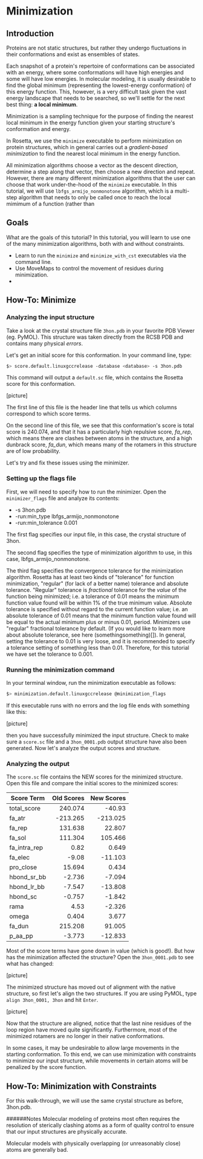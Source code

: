# Minimization

## Introduction
Proteins are not static structures, but rather they undergo fluctuations in their conformations and exist as ensembles of states. 

Each snapshot of a protein's repertoire of conformations can be associated with an energy, where some conformations will have high energies and some will have low energies. In molecular modeling, it is usually desirable to find the global minimum (representing the lowest-energy conformation) of this energy function. This, however, is a very difficult task given the vast energy landscape that needs to be searched, so we'll settle for the next best thing: **a local minimum**.

Minimization is a sampling technique for the purpose of finding the nearest local minimum in the energy function given your starting structure's conformation and energy.

In Rosetta, we use the `minimize` executable to perform minimization on protein structures, which in general carries out a _gradient-based minimization_ to find the nearest local minimum in the energy function. 

All minimization algorithms choose a vector as the descent direction, determine a step along that vector, then choose a new direction and repeat. However, there are many different minimization algorithms that the user can choose that work under-the-hood of the `minimize` executable. In this tutorial, we will use `lbfgs_armijo_nonmonotone` algorithm, which is a multi-step algorithm that needs to only be called once to reach the local mimimum of a function (rather than 

## Goals
What are the goals of this tutorial?
In this tutorial, you will learn to use one of the many minimization algorithms, both with and without constraints.
* Learn to run the `minimize` and `minimize_with_cst` executables via the command line.
* Use MoveMaps to control the movement of residues during minimization.
* 


## How-To: Minimize
### Analyzing the input structure
Take a look at the crystal structure file `3hon.pdb` in your favorite PDB Viewer (eg. PyMOL). This structure was taken directly from the RCSB PDB and contains many physical _errors_. 

Let's get an initial score for this conformation. In your command line, type:

```bash
$> score.default.linuxgccrelease -database <database> -s 3hon.pdb
```

This command will output a `default.sc` file, which contains the Rosetta score for this conformation. 

[picture]

The first line of this file is the header line that tells us which columns correspond to which score terms.

On the second line of this file, we see that this conformation's score is total score is 240.074, and that it has a particularly high repulsive score, _fa_rep_, which means there are clashes between atoms in the structure, and a high dunbrack score, _fa_dun_, which means many of the rotamers in this structure are of low probability.

Let's try and fix these issues using the minimizer.

### Setting up the flags file

First, we will need to specify how to run the minimizer. Open the `minimizer_flags` file and analyze its contents:

 - -s 3hon.pdb
 - -run:min_type lbfgs_armijo_nonmonotone
 - -run:min_tolerance 0.001

The first flag specifies our input file, in this case, the crystal structure of 3hon.

The second flag specifies the type of minimization algorithm to use, in this case, lbfgs_armijo_nonmonotone.

The third flag specifies the convergence tolerance for the minimization algorithm. Rosetta has at least two kinds of "tolerance" for function minimization, "regular" (for lack of a better name) tolerance and absolute tolerance. "Regular" tolerance is _fractional_ tolerance for the _value_ of the function being minimized; i.e. a tolerance of 0.01 means the minimum function value found will be within 1% of the true minimum value. Absolute tolerance is specified without regard to the current function value; i.e. an absolute tolerance of 0.01 means that the minimum function value found will be equal to the actual minimum plus or minus 0.01, period. Minimizers use "regular" fractional tolerance by default. (If you would like to learn more about absolute tolerance, see here (somethingsomething)[]). In general, setting the tolerance to 0.01 is very loose, and it is recommended to specify a tolerance setting of something less than 0.01. Therefore, for this tutorial we have set the tolerance to 0.001.

### Running the minimization command

In your terminal window, run the minimization executable as follows:

```bash
$> minimization.default.linuxgccrelease @minimization_flags
```
If this executable runs with no errors and the log file ends with something like this:

[picture]

then you have successfully minimized the input structure. Check to make sure a `score.sc` file and a `3hon_0001.pdb` output structure have also been generated. Now let's analyze the output scores and structure.

### Analyzing the output

The `score.sc` file contains the NEW scores for the minimized structure. Open this file and compare the initial scores to the minimized scores:

| Score Term	| Old Scores	| New Scores 	|
| ------------- | -----------: |  -----------: |
| total_score	| 240.074		| -40.93		|
| fa_atr		| -213.265		| -213.025		|
| fa_rep		| 131.638		| 22.807		|
| fa_sol		| 111.304		| 105.466		|
| fa_intra_rep	| 0.82			| 0.649			|
| fa_elec		| -9.08			| -11.103		|
| pro_close		| 15.694		| 0.434			|
| hbond_sr_bb	| -2.736		| -7.094		|
| hbond_lr_bb	| -7.547		| -13.808		|
| hbond_sc		| -0.757		| -1.842		|
| rama			| 4.53			| -2.326		|
| omega			| 0.404			| 3.677			|
| fa_dun		| 215.208		| 91.005		|
| p_aa_pp		| -3.773		| -12.833		|

Most of the score terms have gone down in value (which is good!). But how has the minimization affected the structure? Open the `3hon_0001.pdb` to see what has changed:

[picture]

The minimized structure has moved out of alignment with the native structure, so first let's align the two structures. If you are using PyMOL, type `align 3hon_0001, 3hon` and hit `Enter`.

[picture]

Now that the structure are aligned, notice that the last nine residues of the loop region have moved quite significantly. Furthermore, most of the minimized rotamers are no longer in their native conformations.

In some cases, it may be undesirable to allow large movements in the starting conformation. To this end, we can use minimization with constraints to minimize our input structure, while movements in certain atoms will be penalized by the score function.


## How-To: Minimization with Constraints

For this walk-through, we will use the same crystal structure as before, 3hon.pdb.













######Notes
Molecular modeling of proteins most often requires the resolution of sterically clashing atoms as a form of quality control to ensure that our input structures are physically accurate.

Molecular models with physically overlapping (or unreasonably close) atoms are generally bad.
